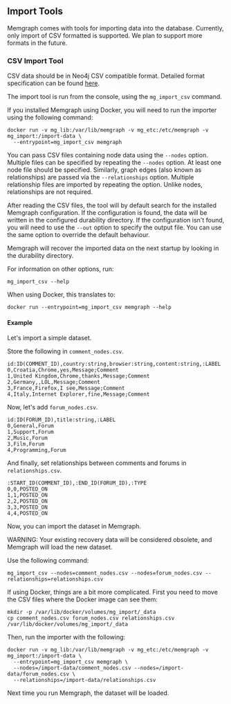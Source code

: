 ## Import Tools

Memgraph comes with tools for importing data into the database. Currently,
only import of CSV formatted is supported. We plan to support more formats in
the future.

### CSV Import Tool

CSV data should be in Neo4j CSV compatible format. Detailed format
specification can be found
[here](https://neo4j.com/docs/operations-manual/current/tools/import/file-header-format/).

The import tool is run from the console, using the `mg_import_csv` command.

If you installed Memgraph using Docker, you will need to run the importer
using the following command:

```
docker run -v mg_lib:/var/lib/memgraph -v mg_etc:/etc/memgraph -v mg_import:/import-data \
  --entrypoint=mg_import_csv memgraph
```

You can pass CSV files containing node data using the `--nodes` option.
Multiple files can be specified by repeating the `--nodes` option.  At least
one node file should be specified. Similarly, graph edges (also known as
relationships) are passed via the `--relationships` option.  Multiple
relationship files are imported by repeating the option. Unlike nodes,
relationships are not required.

After reading the CSV files, the tool will by default search for the installed
Memgraph configuration. If the configuration is found, the data will be
written in the configured durability directory. If the configuration isn't
found, you will need to use the `--out` option to specify the output file. You
can use the same option to override the default behaviour.

Memgraph will recover the imported data on the next startup by looking in the
durability directory.

For information on other options, run:

```
mg_import_csv --help
```

When using Docker, this translates to:

```
docker run --entrypoint=mg_import_csv memgraph --help
```

#### Example

Let's import a simple dataset.

Store the following in `comment_nodes.csv`.

```
id:ID(COMMENT_ID),country:string,browser:string,content:string,:LABEL
0,Croatia,Chrome,yes,Message;Comment
1,United Kingdom,Chrome,thanks,Message;Comment
2,Germany,,LOL,Message;Comment
3,France,Firefox,I see,Message;Comment
4,Italy,Internet Explorer,fine,Message;Comment
```

Now, let's add `forum_nodes.csv`.

```
id:ID(FORUM_ID),title:string,:LABEL
0,General,Forum
1,Support,Forum
2,Music,Forum
3,Film,Forum
4,Programming,Forum
```

And finally, set relationships between comments and forums in
`relationships.csv`.

```
:START_ID(COMMENT_ID),:END_ID(FORUM_ID),:TYPE
0,0,POSTED_ON
1,1,POSTED_ON
2,2,POSTED_ON
3,3,POSTED_ON
4,4,POSTED_ON
```

Now, you can import the dataset in Memgraph.

WARNING: Your existing recovery data will be considered obsolete, and Memgraph
will load the new dataset.

Use the following command:

```
mg_import_csv --nodes=comment_nodes.csv --nodes=forum_nodes.csv --relationships=relationships.csv
```

If using Docker, things are a bit more complicated. First you need to move the
CSV files where the Docker image can see them:

```
mkdir -p /var/lib/docker/volumes/mg_import/_data
cp comment_nodes.csv forum_nodes.csv relationships.csv /var/lib/docker/volumes/mg_import/_data
```

Then, run the importer with the following:

```
docker run -v mg_lib:/var/lib/memgraph -v mg_etc:/etc/memgraph -v mg_import:/import-data \
  --entrypoint=mg_import_csv memgraph \
  --nodes=/import-data/comment_nodes.csv --nodes=/import-data/forum_nodes.csv \
  --relationships=/import-data/relationships.csv
```

Next time you run Memgraph, the dataset will be loaded.

